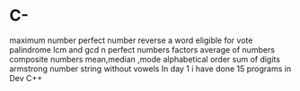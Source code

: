 # C-
maximum number
perfect number
reverse a word
eligible for vote
palindrome
lcm and gcd
n perfect numbers
factors
average of numbers
composite numbers
mean,median ,mode
alphabetical order
sum of digits
armstrong number
string without vowels
In day 1 i have done 15 programs in Dev C++
